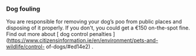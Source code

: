 ###  Dog fouling

You are responsible for removing your dog’s poo from public places and
disposing of it properly. If you don't, you could get a €150 on-the-spot fine.
Find out more about [ dog control penalties
](https://www.citizensinformation.ie/en/environment/pets-and-wildlife/control-
of-dogs/#ed14e2) .
